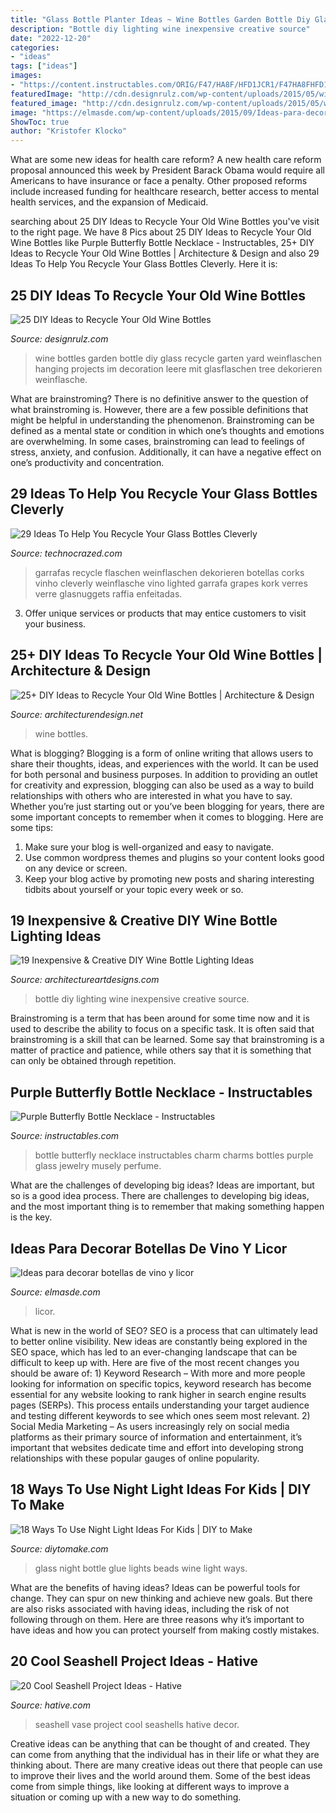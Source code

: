 ```yaml
---
title: "Glass Bottle Planter Ideas ~ Wine Bottles Garden Bottle Diy Glass Recycle Garten Yard Weinflaschen Hanging Projects Im Decoration Leere Mit Glasflaschen Tree Dekorieren Weinflasche"
description: "Bottle diy lighting wine inexpensive creative source"
date: "2022-12-20"
categories:
- "ideas"
tags: ["ideas"]
images:
- "https://content.instructables.com/ORIG/F47/HA8F/HFD1JCR1/F47HA8FHFD1JCR1.jpg?frame=1&amp;width=2100"
featuredImage: "http://cdn.designrulz.com/wp-content/uploads/2015/05/wine-bottle-garden-designrulz-18.jpg"
featured_image: "http://cdn.designrulz.com/wp-content/uploads/2015/05/wine-bottle-garden-designrulz-18.jpg"
image: "https://elmasde.com/wp-content/uploads/2015/09/Ideas-para-decorar-botellas-de-vino-y-licor-8.jpg"
ShowToc: true
author: "Kristofer Klocko"
---
```



What are some new ideas for health care reform?
A new health care reform proposal announced this week by President Barack Obama would require all Americans to have insurance or face a penalty. Other proposed reforms include increased funding for healthcare research, better access to mental health services, and the expansion of Medicaid.

	

		
searching about 25 DIY Ideas to Recycle Your Old Wine Bottles you've visit to the right page. We have 8 Pics about 25 DIY Ideas to Recycle Your Old Wine Bottles like Purple Butterfly Bottle Necklace - Instructables, 25+ DIY Ideas to Recycle Your Old Wine Bottles | Architecture &amp; Design and also 29 Ideas To Help You Recycle Your Glass Bottles Cleverly. Here it is:
		
    
## 25 DIY Ideas To Recycle Your Old Wine Bottles

<img loading=lazy src="http://cdn.designrulz.com/wp-content/uploads/2015/05/wine-bottle-garden-designrulz-18.jpg" onerror="this.onerror=null;this.src='https://tse3.mm.bing.net/th?id=OIP.ryrPHBv8s_LalK-0b8dbsQHaJ3&amp;pid=15.1';" alt="25 DIY Ideas to Recycle Your Old Wine Bottles">

_Source: designrulz.com_

>wine bottles garden bottle diy glass recycle garten yard weinflaschen hanging projects im decoration leere mit glasflaschen tree dekorieren weinflasche. 

	

What are brainstroming?
There is no definitive answer to the question of what brainstroming is. However, there are a few possible definitions that might be helpful in understanding the phenomenon. Brainstroming can be defined as a mental state or condition in which one’s thoughts and emotions are overwhelming. In some cases, brainstroming can lead to feelings of stress, anxiety, and confusion. Additionally, it can have a negative effect on one’s productivity and concentration.

    
## 29 Ideas To Help You Recycle Your Glass Bottles Cleverly

<img loading=lazy src="https://www.technocrazed.com/wp-content/uploads/2016/03/29-Ideas-To-Help-You-Recycle-Your-Glass-Bottles-Cleverly-1-8.jpg" onerror="this.onerror=null;this.src='https://tse2.mm.bing.net/th?id=OIP.mIojEjY6RNlQARnu31fXOQHaJ6&amp;pid=15.1';" alt="29 Ideas To Help You Recycle Your Glass Bottles Cleverly">

_Source: technocrazed.com_

>garrafas recycle flaschen weinflaschen dekorieren botellas corks vinho cleverly weinflasche vino lighted garrafa grapes kork verres verre glasnuggets raffia enfeitadas. 

	

3. Offer unique services or products that may entice customers to visit your business.

    
## 25+ DIY Ideas To Recycle Your Old Wine Bottles | Architecture &amp; Design

<img loading=lazy src="https://cdn.architecturendesign.net/wp-content/uploads/2015/07/AD-Wine-Bottles-30.jpg" onerror="this.onerror=null;this.src='https://tse2.mm.bing.net/th?id=OIP.jeEbBxu1lMx31sSmicerIwHaIg&amp;pid=15.1';" alt="25+ DIY Ideas to Recycle Your Old Wine Bottles | Architecture &amp; Design">

_Source: architecturendesign.net_

>wine bottles. 

	

What is blogging?
Blogging is a form of online writing that allows users to share their thoughts, ideas, and experiences with the world. It can be used for both personal and business purposes. In addition to providing an outlet for creativity and expression, blogging can also be used as a way to build relationships with others who are interested in what you have to say.
Whether you’re just starting out or you’ve been blogging for years, there are some important concepts to remember when it comes to blogging. Here are some tips:

1. Make sure your blog is well-organized and easy to navigate.
2. Use common wordpress themes and plugins so your content looks good on any device or screen.
3. Keep your blog active by promoting new posts and sharing interesting tidbits about yourself or your topic every week or so.

    
## 19 Inexpensive &amp; Creative DIY Wine Bottle Lighting Ideas

<img loading=lazy src="https://www.architectureartdesigns.com/wp-content/uploads/2015/01/172-630x945.jpg" onerror="this.onerror=null;this.src='https://tse1.mm.bing.net/th?id=OIP.t-ctb-1ftiKmwbfVsyI1UwHaLH&amp;pid=15.1';" alt="19 Inexpensive &amp; Creative DIY Wine Bottle Lighting Ideas">

_Source: architectureartdesigns.com_

>bottle diy lighting wine inexpensive creative source. 

	

Brainstroming is a term that has been around for some time now and it is used to describe the ability to focus on a specific task. It is often said that brainstroming is a skill that can be learned. Some say that brainstroming is a matter of practice and patience, while others say that it is something that can only be obtained through repetition.

    
## Purple Butterfly Bottle Necklace - Instructables

<img loading=lazy src="https://content.instructables.com/ORIG/F47/HA8F/HFD1JCR1/F47HA8FHFD1JCR1.jpg?frame=1&amp;width=2100" onerror="this.onerror=null;this.src='https://tse3.mm.bing.net/th?id=OIP.cBH-lxgyZa6jKEotDqD6XAHaKK&amp;pid=15.1';" alt="Purple Butterfly Bottle Necklace - Instructables">

_Source: instructables.com_

>bottle butterfly necklace instructables charm charms bottles purple glass jewelry musely perfume. 

	

What are the challenges of developing big ideas?
Ideas are important, but so is a good idea process. There are challenges to developing big ideas, and the most important thing is to remember that making something happen is the key.

    
## Ideas Para Decorar Botellas De Vino Y Licor

<img loading=lazy src="https://elmasde.com/wp-content/uploads/2015/09/Ideas-para-decorar-botellas-de-vino-y-licor-8.jpg" onerror="this.onerror=null;this.src='https://tse4.mm.bing.net/th?id=OIP.cBopm__DIumNOGsV_P_YtAAAAA&amp;pid=15.1';" alt="Ideas para decorar botellas de vino y licor">

_Source: elmasde.com_

>licor. 

	

What is new in the world of SEO?
SEO is a process that can ultimately lead to better online visibility. New ideas are constantly being explored in the SEO space, which has led to an ever-changing landscape that can be difficult to keep up with. Here are five of the most recent changes you should be aware of: 1) Keyword Research – With more and more people looking for information on specific topics, keyword research has become essential for any website looking to rank higher in search engine results pages (SERPs). This process entails understanding your target audience and testing different keywords to see which ones seem most relevant. 2) Social Media Marketing – As users increasingly rely on social media platforms as their primary source of information and entertainment, it’s important that websites dedicate time and effort into developing strong relationships with these popular gauges of online popularity.

    
## 18 Ways To Use Night Light Ideas For Kids | DIY To Make

<img loading=lazy src="http://www.diytomake.com/wp-content/uploads/2017/02/Glue-Glass-Beads-Wine-Bottle-Night-Lights.jpg" onerror="this.onerror=null;this.src='https://tse3.mm.bing.net/th?id=OIP.r6W9E9DQdReMhm_wpFilxwHaJ4&amp;pid=15.1';" alt="18 Ways To Use Night Light Ideas For Kids | DIY to Make">

_Source: diytomake.com_

>glass night bottle glue lights beads wine light ways. 

	

What are the benefits of having ideas?
Ideas can be powerful tools for change. They can spur on new thinking and achieve new goals. But there are also risks associated with having ideas, including the risk of not following through on them. Here are three reasons why it’s important to have ideas and how you can protect yourself from making costly mistakes.

    
## 20 Cool Seashell Project Ideas - Hative

<img loading=lazy src="https://hative.com/wp-content/uploads/2014/12/seashell-project-ideas/7-seashell-vase.jpg" onerror="this.onerror=null;this.src='https://tse1.mm.bing.net/th?id=OIP.aPfXizY4yijZISR7BdlsEAHaJ4&amp;pid=15.1';" alt="20 Cool Seashell Project Ideas - Hative">

_Source: hative.com_

>seashell vase project cool seashells hative decor. 

	

Creative ideas can be anything that can be thought of and created. They can come from anything that the individual has in their life or what they are thinking about. There are many creative ideas out there that people can use to improve their lives and the world around them. Some of the best ideas come from simple things, like looking at different ways to improve a situation or coming up with a new way to do something.

